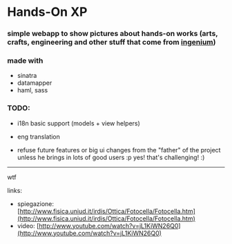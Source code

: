 # Hands-On XP

### simple webapp to show pictures about hands-on works (arts, crafts, engineering and other stuff that come from [ingenium](http://en.wiktionary.org/wiki/ingenium))

### made with

- sinatra
- datamapper
- haml, sass

### TODO:

- i18n basic support (models + view helpers)
- eng translation

- refuse future features or big ui changes from the "father" of the project unless he brings in lots of good users :p yes! that's challenging! :)

--------

wtf

links:

- spiegazione: [http://www.fisica.uniud.it/irdis/Ottica/Fotocella/Fotocella.htm](http://www.fisica.uniud.it/irdis/Ottica/Fotocella/Fotocella.htm)
- video: [http://www.youtube.com/watch?v=jL1KiWN26Q0](http://www.youtube.com/watch?v=jL1KiWN26Q0)